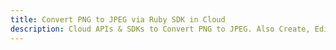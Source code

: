 ---title: Convert PNG to JPEG via Ruby SDK in Clouddescription: Cloud APIs & SDKs to Convert PNG to JPEG. Also Create, Edit & Render Microsoft Word & OpenOffice documents in the Cloud.---